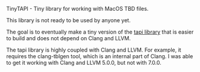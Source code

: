 TinyTAPI - Tiny library for working with MacOS TBD files.

This library is not ready to be used by anyone yet.

The goal is to eventually make a tiny version of the
[tapi library](https://github.com/DavidEGrayson/tapi)
that is easier to build and does not depend on Clang and LLVM.

The tapi library is highly coupled with Clang and LLVM.  For example,
it requires the clang-tblgen tool, which is an internal part
of Clang.  I was able to get it working with Clang and LLVM 5.0.0,
but not with 7.0.0.
